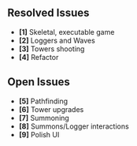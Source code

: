 ## Resolved Issues ##
- **[1]** Skeletal, executable game
- **[2]** Loggers and Waves
- **[3]** Towers shooting
- **[4]** Refactor

## Open Issues ##
- **[5]** Pathfinding
- **[6]** Tower upgrades
- **[7]** Summoning
- **[8]** Summons/Logger interactions
- **[9]** Polish UI